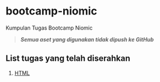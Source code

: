 # bootcamp-niomic
Kumpulan Tugas Bootcamp Niomic

> ***Semua aset yang digunakan tidak dipush ke GitHub***

## List tugas yang telah diserahkan
1. [HTML](https://github.com/Hulhay/bootcamp-niomic/tree/main/HTML)

